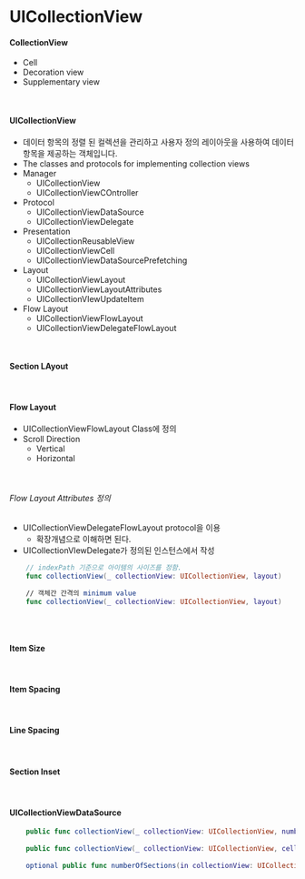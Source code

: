 # UICollectionView

#### CollectionView
- Cell
- Decoration view
- Supplementary view

<br>

#### UICollectionView
- 데이터 항목의 정렬 된 컬렉션을 관리하고 사용자 정의 레이아웃을 사용하여 데이터 항목을 제공하는 객체입니다.
- The classes and protocols for implementing collection views
- Manager
	- UICollectionView
	- UICollectionViewCOntroller
- Protocol
	- UICollectionViewDataSource
	- UICollectionViewDelegate
- Presentation
	- UICollectionReusableView
	- UICollectionViewCell
	- UICollectionViewDataSourcePrefetching
- Layout
	- UICollectionViewLayout
	- UICollectionViewLayoutAttributes
	- UICollectionVIewUpdateItem
- Flow Layout
	- UICollectionViewFlowLayout
	- UICollectionViewDelegateFlowLayout

<br>

#### Section LAyout

<br>

#### Flow Layout
- UICollectionViewFlowLayout Class에 정의
- Scroll Direction
	- Vertical
	- Horizontal

<br>

###### Flow Layout Attributes 정의
- UICollectionViewDelegateFlowLayout protocol을 이용
	- 확장개념으로 이해하면 된다.
- UICollectionVIewDelegate가 정의된 인스턴스에서 작성

```swift
	// indexPath 기준으로 아이템의 사이즈를 정함.
	func collectionView(_ collectionView: UICollectionView, layout)
	
	// 객체간 간격의 minimum value
	func collectionView(_ collectionView: UICollectionView, layout)
	
```

<br>

#### Item Size

<br>

#### Item Spacing

<br>

#### Line Spacing

<br>

#### Section Inset

<br>

#### UICollectionViewDataSource

```swift
	public func collectionView(_ collectionView: UICollectionView, numberOFItemsInSection section: Int) -> Int
	
	public func collectionView(_ collectionView: UICollectionView, cellForItemAt indexPath: indexPath) -> UICollectionViewCell
	
	optional public func numberOfSections(in collectionView: UICollectionView)
```

